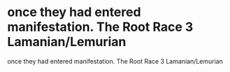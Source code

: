 # once they had entered manifestation. The Root Race 3 Lamanian/Lemurian

once they had entered manifestation. The Root Race 3 Lamanian/Lemurian